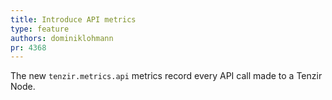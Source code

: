 ```yaml
---
title: Introduce API metrics
type: feature
authors: dominiklohmann
pr: 4368
---
```


The new `tenzir.metrics.api` metrics record every API call made to a Tenzir
Node.

